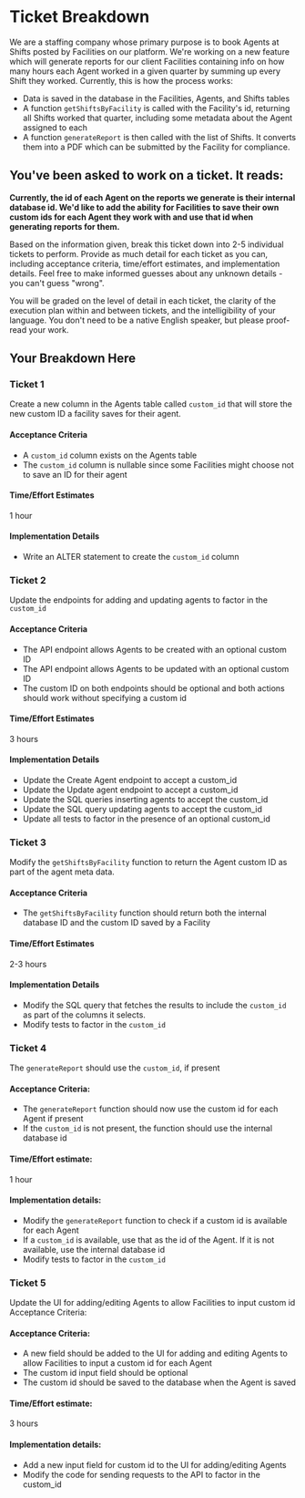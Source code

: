 # Ticket Breakdown
We are a staffing company whose primary purpose is to book Agents at Shifts posted by Facilities on our platform. We're working on a new feature which will generate reports for our client Facilities containing info on how many hours each Agent worked in a given quarter by summing up every Shift they worked. Currently, this is how the process works:

- Data is saved in the database in the Facilities, Agents, and Shifts tables
- A function `getShiftsByFacility` is called with the Facility's id, returning all Shifts worked that quarter, including some metadata about the Agent assigned to each
- A function `generateReport` is then called with the list of Shifts. It converts them into a PDF which can be submitted by the Facility for compliance.

## You've been asked to work on a ticket. It reads:

**Currently, the id of each Agent on the reports we generate is their internal database id. We'd like to add the ability for Facilities to save their own custom ids for each Agent they work with and use that id when generating reports for them.**


Based on the information given, break this ticket down into 2-5 individual tickets to perform. Provide as much detail for each ticket as you can, including acceptance criteria, time/effort estimates, and implementation details. Feel free to make informed guesses about any unknown details - you can't guess "wrong".


You will be graded on the level of detail in each ticket, the clarity of the execution plan within and between tickets, and the intelligibility of your language. You don't need to be a native English speaker, but please proof-read your work.

## Your Breakdown Here

### Ticket 1
Create a new column in the Agents table called `custom_id` that will store the new custom ID a facility saves for their agent.

#### Acceptance Criteria
- A `custom_id` column exists on the Agents table
- The `custom_id` column is nullable since some Facilities might choose not to save an ID for their agent

#### Time/Effort Estimates
1 hour

#### Implementation Details
- Write an ALTER statement to create the `custom_id` column

### Ticket 2
Update the endpoints for adding and updating agents to factor in the `custom_id`

#### Acceptance Criteria
- The API endpoint allows Agents to be created with an optional custom ID
- The API endpoint allows Agents to be updated with an optional custom ID
- The custom ID on both endpoints should be optional and both actions should work without specifying a custom id

#### Time/Effort Estimates
3 hours

#### Implementation Details
- Update the Create Agent endpoint to accept a custom_id
- Update the Update agent endpoint to accept a custom_id
- Update the SQL queries inserting agents to accept the custom_id
- Update the SQL query updating agents to accept the custom_id
- Update all tests to factor in the presence of an optional custom_id


### Ticket 3
Modify the `getShiftsByFacility` function to return the Agent custom ID as part of the agent meta data.

#### Acceptance Criteria
- The `getShiftsByFacility` function should return both the internal database ID and the custom ID saved by a Facility

#### Time/Effort Estimates
2-3 hours

#### Implementation Details
- Modify the SQL query that fetches the results to include the `custom_id` as part of the columns it selects.
- Modify tests to factor in the `custom_id`


### Ticket 4
The `generateReport` should use the `custom_id`, if present 

#### Acceptance Criteria:
- The `generateReport` function should now use the custom id for each Agent if present
- If the `custom_id` is not present, the function should use the internal database id

#### Time/Effort estimate: 
1 hour 

#### Implementation details:
- Modify the `generateReport` function to check if a custom id is available for each Agent
- If a `custom_id` is available, use that as the id of the Agent. If it is not available, use the internal database id
- Modify tests to factor in the `custom_id`

### Ticket 5
Update the UI for adding/editing Agents to allow Facilities to input custom id Acceptance Criteria:

#### Acceptance Criteria:
- A new field should be added to the UI for adding and editing Agents to allow Facilities to input a custom id for each Agent
- The custom id input field should be optional
-  The custom id should be saved to the database when the Agent is saved

#### Time/Effort estimate: 
3 hours 


#### Implementation details:
- Add a new input field for custom id to the UI for adding/editing Agents
- Modify the code for sending requests to the API to factor in the custom_id

